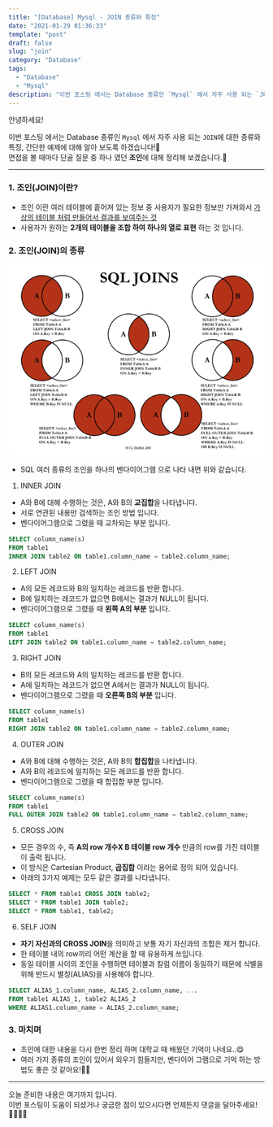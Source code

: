 ```yaml
---
title: "[Database] Mysql - JOIN 종류와 특징"
date: "2021-01-29 01:36:33"
template: "post"
draft: false
slug: "join"
category: "Database"
tags:
  - "Database"
  - "Mysql"
description: "이번 포스팅 에서는 Database 종류인 `Mysql` 에서 자주 사용 되는 `JOIN`에 대한 종류와 특징, 간단한 예제에 대해 알아 보도록 하겠습니다!📕"
---
```


안녕하세요!

이번 포스팅 에서는 Database 종류인 `Mysql` 에서 자주 사용 되는 `JOIN`에 대한 종류와 특징, 간단한 예제에 대해 알아 보도록 하겠습니다!📕  
면접을 볼 때마다 단골 질문 중 하나 였던 **조인**에 대해 정리해 보겠습니다.🤔


-----
### 1. 조인(JOIN)이란?
- 조인 이란 여러 테이블에 흩어져 있는 정보 중 사용자가 필요한 정보만 가져와서 <U>가상의 테이블 처럼 만들어서 결과를 보여주는 것</U>
- 사용자가 원하는 **2개의 테이블을 조합 하여 하나의 열로 표현** 하는 것 입니다.


### 2. 조인(JOIN)의 종류
![JOIN 종류](../../assets/images/database/join.png)
- SQL 여러 종류의 조인을 하나의 벤다이어그램 으로 나타 내면 위와 같습니다.

1. INNER JOIN
- A와 B에 대해 수행하는 것은, A와 B의 **교집합**을 나타냅니다.
- 서로 연관된 내용만 검색하는 조인 방법 입니다.
- 벤다이어그램으로 그렸을 때 교차되는 부분 입니다.
```sql
SELECT column_name(s)
FROM table1
INNER JOIN table2 ON table1.column_name = table2.column_name;
```

2. LEFT JOIN
- A의 모든 레코드와 B의 일치하는 레코드를 반환 합니다.
- B에 일치하는 레코드가 없으면 B에서는 결과가 NULL이 됩니다.
- 벤다이어그램으로 그렸을 때 **왼쪽 A의 부분** 입니다.
```sql
SELECT column_name(s)
FROM table1
LEFT JOIN table2 ON table1.column_name = table2.column_name;
```

3. RIGHT JOIN
- B의 모든 레코드와 A의 일치하는 레코드를 반환 합니다.
- A에 일치하는 레코드가 없으면 A에서는 결과가 NULL이 됩니다.
- 벤다이어그램으로 그렸을 때 **오른쪽 B의 부분** 입니다.
```sql
SELECT column_name(s)
FROM table1
RIGHT JOIN table2 ON table1.column_name = table2.column_name;
```

4. OUTER JOIN
- A와 B에 대해 수행하는 것은, A와 B의 **합집합**을 나타냅니다.
- A와 B의 레코드에 일치하는 모든 레코드를 반환 합니다.
- 벤다이어그램으로 그렸을 때 합집합 부분 입니다.
```sql
SELECT column_name(s)
FROM table1
FULL OUTER JOIN table2 ON table1.column_name = table2.column_name;
```

5. CROSS JOIN
- 모든 경우의 수, 즉 **A의 row 개수X B 테이블 row 개수** 만큼의 row를 가진 테이블이 출력 됩니다.
- 이 방식은 Cartesian Product, **곱집합** 이라는 용어로 정의 되어 있습니다.
- 아래의 3가지 예제는 모두 같은 결과를 나타냅니다.
```sql
SELECT * FROM table1 CROSS JOIN table2;
SELECT * FROM table1 JOIN table2;
SELECT * FROM table1, table2;
```

6. SELF JOIN
- **자기 자신과의 CROSS JOIN**을 의미하고 보통 자기 자신과의 조합은 제거 합니다.
- 한 테이블 내의 row끼리 어떤 계산을 할 때 유용하게 쓰입니다.
- 동일 테이블 사이의 조인을 수행하면 테이블과 칼럼 이름이 동일하기 때문에 식별을 위해 반드시 별칭(ALIAS)을 사용해야 합니다.
```sql
SELECT ALIAS_1.column_name, ALIAS_2.column_name, ...
FROM table1 ALIAS_1, table2 ALIAS_2
WHERE ALIAS1.column_name = ALIAS_2.column_name;
```


### 3. 마치며
- 조인에 대한 내용을 다시 한번 정리 하며 대학교 때 배웠던 기억이 나네요..😋
- 여러 가지 종류의 조인이 있어서 외우기 힘들지만, 벤다이어 그램으로 기억 하는 방법도 좋은 것 같아요!👍🏻

-----

오늘 준비한 내용은 여기까지 입니다.  
이번 포스팅이 도움이 되셨거나 궁금한 점이 있으시다면 언제든지 댓글을 달아주세요!🙋🏻‍♀️✨    
